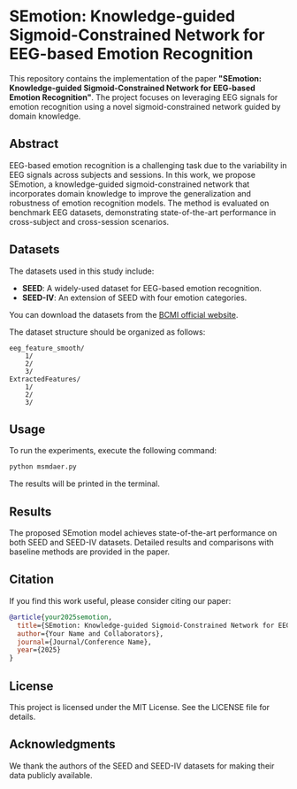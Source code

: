 # SEmotion: Knowledge-guided Sigmoid-Constrained Network for EEG-based Emotion Recognition

This repository contains the implementation of the paper **"SEmotion: Knowledge-guided Sigmoid-Constrained Network for EEG-based Emotion Recognition"**. The project focuses on leveraging EEG signals for emotion recognition using a novel sigmoid-constrained network guided by domain knowledge.

## Abstract
EEG-based emotion recognition is a challenging task due to the variability in EEG signals across subjects and sessions. In this work, we propose SEmotion, a knowledge-guided sigmoid-constrained network that incorporates domain knowledge to improve the generalization and robustness of emotion recognition models. The method is evaluated on benchmark EEG datasets, demonstrating state-of-the-art performance in cross-subject and cross-session scenarios.

## Datasets
The datasets used in this study include:

- **SEED**: A widely-used dataset for EEG-based emotion recognition.
- **SEED-IV**: An extension of SEED with four emotion categories.

You can download the datasets from the [BCMI official website](https://bcmi.sjtu.edu.cn/~seed/index.html).

The dataset structure should be organized as follows:

```
eeg_feature_smooth/
    1/
    2/
    3/
ExtractedFeatures/
    1/
    2/
    3/
```

## Usage
To run the experiments, execute the following command:

```bash
python msmdaer.py
```

The results will be printed in the terminal.

## Results
The proposed SEmotion model achieves state-of-the-art performance on both SEED and SEED-IV datasets. Detailed results and comparisons with baseline methods are provided in the paper.

## Citation
If you find this work useful, please consider citing our paper:

```bibtex
@article{your2025semotion,
  title={SEmotion: Knowledge-guided Sigmoid-Constrained Network for EEG-based Emotion Recognition},
  author={Your Name and Collaborators},
  journal={Journal/Conference Name},
  year={2025}
}
```

## License
This project is licensed under the MIT License. See the LICENSE file for details.

## Acknowledgments
We thank the authors of the SEED and SEED-IV datasets for making their data publicly available.

